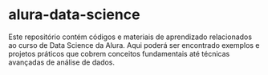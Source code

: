 # alura-data-science
Este repositório contém códigos e materiais de aprendizado relacionados ao curso de Data Science da Alura. Aqui poderá ser encontrado exemplos e projetos práticos que cobrem conceitos fundamentais até técnicas avançadas de análise de dados.
